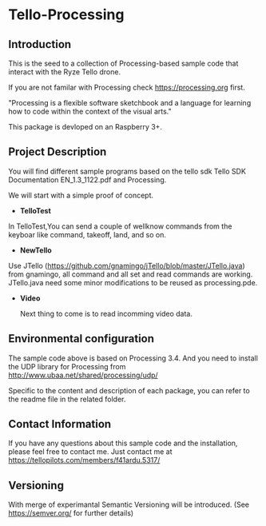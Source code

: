 # Tello-Processing

## Introduction

This is the seed to a collection of Processing-based sample code that interact with the Ryze Tello drone.

If you are not familar with Processing check https://processing.org first. 

"Processing is a flexible software sketchbook and a language for 
learning how to code within the context of the visual arts."

This package is devloped on an Raspberry 3+.

## Project Description

You will find different sample programs based on the tello sdk Tello SDK Documentation EN_1.3_1122.pdf 
and Processing.  

We will start with a simple proof of concept. 

- **TelloTest**

 In TelloTest,You can send a couple of wellknow commands from the keyboar like command, takeoff, land, and so on.  

- **NewTello** 
  
 Use JTello (https://github.com/gnamingo/jTello/blob/master/JTello.java) from gnamingo, all command and all set and 
 read commands are working. JTello.java need some minor modifications to be reused as processing.pde.

- **Video**

  Next thing to come is to read incomming video data. 

## Environmental configuration

The sample code above is based on Processing 3.4. And you need to install the UDP library for Processing 
from http://www.ubaa.net/shared/processing/udp/

Specific to the content and description of each package, you can refer to the readme file in the related folder.


## Contact Information

If you have any questions about this sample code and the installation, please feel free to contact me. 
Just contact me at https://tellopilots.com/members/f41ardu.5317/

## Versioning

With merge of experimantal Semantic Versioning will be introduced.
(See https://semver.org/ for further details)

